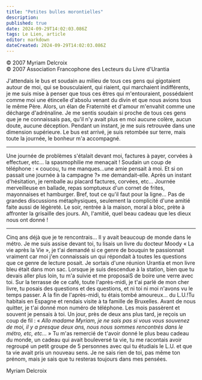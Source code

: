 ```yaml
---
title: "Petites bulles morontielles"
description: 
published: true
date: 2024-09-29T14:02:03.086Z
tags: Le Lien, article
editor: markdown
dateCreated: 2024-09-29T14:02:03.086Z
---
```


<p class="v-card v-sheet theme--light grey lighten-3 px-2">© 2007 Myriam Delcroix<br>© 2007 Association Francophone des Lecteurs du Livre d'Urantia</p>

J'attendais le bus et soudain au milieu de tous ces gens qui gigotaient autour de moi, qui se bousculaient, qui riaient, qui marchaient indifférents, je me suis mise à penser que tous ces êtres qui m'entouraient, possédaient comme moi une étincelle d'absolu venant du divin et que nous avions tous le même Père. Alors, un élan de Fraternité et d'amour m'envahit comme une décharge d'adrénaline. Je me sentis soudain si proche de tous ces gens que je ne connaissais pas, qu'il n'y avait plus en moi aucune colère, aucun doute, aucune déception. Pendant un instant, je me suis retrouvée dans une dimension supérieure. Le bus est arrivé, je suis retombée sur terre, mais toute la journée, le bonheur m'a accompagné.

---

Une journée de problèmes s'étalait devant moi, factures à payer, corvées à effectuer, etc... la spasmophilie me menaçait ! Soudain un coup de téléphone : « coucou, tu me manques...une amie pensait à moi. Et si on passait une journée à la campagne ?» me demandait-elle. Après un instant d'hésitation, je remballe au placard factures, corvées, etc... Journée merveilleuse en ballade, repas somptueux d'un cornet de frites, mayonnaises et hamburger. Bref, tout ce qu'il faut pour la ligne... Pas de grandes discussions métaphysiques, seulement la complicité d'une amitié faite aussi de légèreté. Le soir, rentrée à la maison, moral à bloc, prète à affronter la grisaille des jours. Ah, l'amitié, quel beau cadeau que les dieux nous ont donné !

---

Cinq ans déjà que je te rencontrais... Il y avait beaucoup de monde dans le métro. Je me suis assise devant toi, tu lisais un livre du docteur Moody « La vie après la Vie », je t'ai demandé si ce genre de bouquin te passionnait vraiment car moi j'en connaissais un qui répondait à toutes les questions que ce genre de lecture posait. Je sortais d'une réunion Urantia et mon livre bleu était dans mon sac. Lorsque je suis descendue à la station, bien que tu devais aller plus loin, tu m'a suivie et me proposaiS de boire une verre avec toi. Sur la terrasse de ce café, toute l'après-midi, je t'ai parlé de mon cher livre, tu posais des questions et des questions, et ni toi ni moi n'avons vu le temps passer. A la fin de l'après-midi, tu étais tombé amoureux... du L.U.!Tu habitais en Espagne et rendais visite à ta famille de Bruxelles. Avant de nous quitter, je t'ai donné mon numéro de téléphone. Les mois passèrent et souvent je pensais à toi. Un jour, près de deux ans plus tard, je reçois un coup de fil : « _Allo madame Myriam, je ne sais pas si vous vous souvenez de moi, il y a presque deux ans, nous nous sommes rencontrés dans le métro, etc, etc..._ » Tu m'as remercié de t'avoir donné le plus beau cadeau du monde, un cadeau qui avait bouleversé ta vie, tu me racontais avoir regroupé un petit groupe de 5 personnes avec qui tu étudiais le L.U. et que ta vie avait pris un nouveau sens. Je ne sais rien de toi, pas même ton prénom, mais je sais que tu resteras toujours dans mes pensées.

Myriam Delcroix